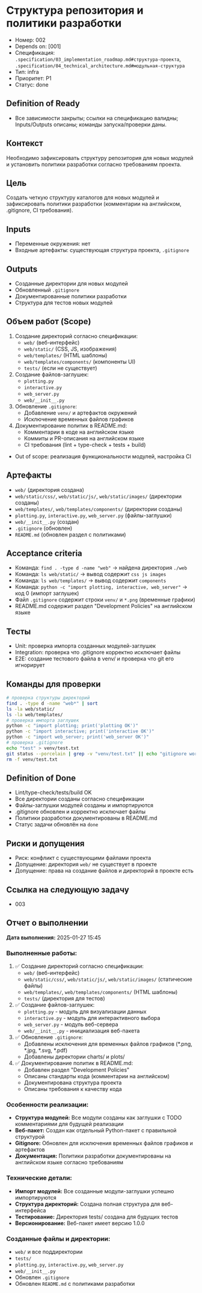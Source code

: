 # Структура репозитория и политики разработки

- Номер: 002
- Depends on: [001]
- Спецификация: `.specification/03_implementation_roadmap.md#структура-проекта`, `.specification/04_technical_architecture.md#модульная-структура`
- Тип: infra
- Приоритет: P1
- Статус: done

## Definition of Ready
- Все зависимости закрыты; ссылки на спецификацию валидны; Inputs/Outputs описаны; команды запуска/проверки даны.

## Контекст
Необходимо зафиксировать структуру репозитория для новых модулей и установить политики разработки согласно требованиям проекта.

## Цель
Создать четкую структуру каталогов для новых модулей и зафиксировать политики разработки (комментарии на английском, .gitignore, CI требования).

## Inputs
- Переменные окружения: нет
- Входные артефакты: существующая структура проекта, `.gitignore`

## Outputs
- Созданные директории для новых модулей
- Обновленный `.gitignore`
- Документированные политики разработки
- Структура для тестов новых модулей

## Объем работ (Scope)
1) Создание директорий согласно спецификации:
   - `web/` (веб-интерфейс)
   - `web/static/` (CSS, JS, изображения)
   - `web/templates/` (HTML шаблоны)
   - `web/templates/components/` (компоненты UI)
   - `tests/` (если не существует)
2) Создание файлов-заглушек:
   - `plotting.py`
   - `interactive.py`
   - `web_server.py`
   - `web/__init__.py`
3) Обновление `.gitignore`:
   - Добавление `venv/` и артефактов окружений
   - Исключение временных файлов графиков
4) Документирование политик в README.md:
   - Комментарии в коде на английском языке
   - Коммиты и PR-описания на английском языке
   - CI требования (lint + type-check + tests + build)
- Out of scope: реализация функциональности модулей, настройка CI

## Артефакты
- `web/` (директория создана)
- `web/static/css/`, `web/static/js/`, `web/static/images/` (директории созданы)
- `web/templates/`, `web/templates/components/` (директории созданы)
- `plotting.py`, `interactive.py`, `web_server.py` (файлы-заглушки)
- `web/__init__.py` (создан)
- `.gitignore` (обновлен)
- `README.md` (обновлен раздел с политиками)

## Acceptance criteria
- Команда: `find . -type d -name "web"` → найдена директория `./web`
- Команда: `ls web/static/` → вывод содержит `css js images`
- Команда: `ls web/templates/` → вывод содержит `components`
- Команда: `python -c "import plotting, interactive, web_server"` → код 0 (импорт заглушек)
- Файл `.gitignore` содержит строки `venv/` и `*.png` (временные графики)
- README.md содержит раздел "Development Policies" на английском языке

## Тесты
- Unit: проверка импорта созданных модулей-заглушек
- Integration: проверка что .gitignore корректно исключает файлы
- E2E: создание тестового файла в venv/ и проверка что git его игнорирует

## Команды для проверки
```bash
# проверка структуры директорий
find . -type d -name "web*" | sort
ls -la web/static/
ls -la web/templates/
# проверка импорта заглушек
python -c "import plotting; print('plotting OK')"
python -c "import interactive; print('interactive OK')"
python -c "import web_server; print('web_server OK')"
# проверка .gitignore
echo "test" > venv/test.txt
git status --porcelain | grep -v "venv/test.txt" || echo "gitignore works"
rm -f venv/test.txt
```

## Definition of Done
- Lint/type-check/tests/build OK
- Все директории созданы согласно спецификации
- Файлы-заглушки модулей созданы и импортируются
- .gitignore обновлен и корректно исключает файлы
- Политики разработки документированы в README.md
- Статус задачи обновлён на `done`

## Риски и допущения
- Риск: конфликт с существующими файлами проекта
- Допущение: директория `web/` не существует в проекте
- Допущение: права на создание файлов и директорий в проекте есть

## Ссылка на следующую задачу
- 003

## Отчет о выполнении

**Дата выполнения:** 2025-01-27 15:45

### Выполненные работы:
1. ✅ Создание директорий согласно спецификации:
   - `web/` (веб-интерфейс)
   - `web/static/css/`, `web/static/js/`, `web/static/images/` (статические файлы)
   - `web/templates/`, `web/templates/components/` (HTML шаблоны)
   - `tests/` (директория для тестов)
2. ✅ Создание файлов-заглушек:
   - `plotting.py` - модуль для визуализации данных
   - `interactive.py` - модуль для интерактивного выбора
   - `web_server.py` - модуль веб-сервера
   - `web/__init__.py` - инициализация веб-пакета
3. ✅ Обновление `.gitignore`:
   - Добавлены исключения для временных файлов графиков (*.png, *.jpg, *.svg, *.pdf)
   - Добавлены директории charts/ и plots/
4. ✅ Документирование политик в README.md:
   - Добавлен раздел "Development Policies"
   - Описаны стандарты кода (комментарии на английском)
   - Документирована структура проекта
   - Описаны требования к качеству кода

### Особенности реализации:
- **Структура модулей:** Все модули созданы как заглушки с TODO комментариями для будущей реализации
- **Веб-пакет:** Создан как отдельный Python-пакет с правильной структурой
- **Gitignore:** Обновлен для исключения временных файлов графиков и артефактов
- **Документация:** Политики разработки документированы на английском языке согласно требованиям

### Технические детали:
- **Импорт модулей:** Все созданные модули-заглушки успешно импортируются
- **Структура директорий:** Создана полная структура для веб-интерфейса
- **Тестирование:** Директория tests/ создана для будущих тестов
- **Версионирование:** Веб-пакет имеет версию 1.0.0

### Созданные файлы и директории:
- `web/` и все поддиректории
- `tests/`
- `plotting.py`, `interactive.py`, `web_server.py`
- `web/__init__.py`
- Обновлен `.gitignore`
- Обновлен `README.md` с политиками разработки
